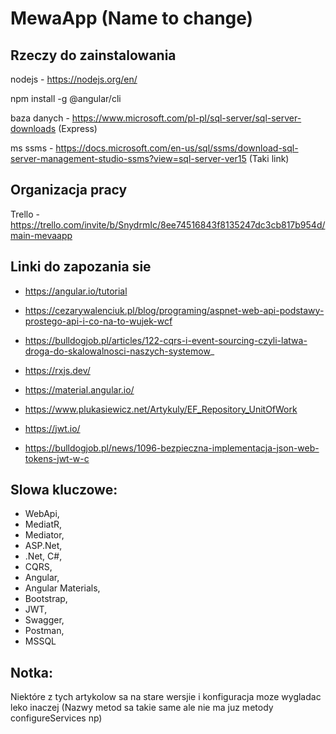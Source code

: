# MewaApp (Name to change)

## Rzeczy do zainstalowania

nodejs - https://nodejs.org/en/

npm install -g @angular/cli

baza danych - https://www.microsoft.com/pl-pl/sql-server/sql-server-downloads
(Express)

ms ssms - https://docs.microsoft.com/en-us/sql/ssms/download-sql-server-management-studio-ssms?view=sql-server-ver15
(Taki link)


## Organizacja pracy

Trello - https://trello.com/invite/b/SnydrmIc/8ee74516843f8135247dc3cb817b954d/main-mevaapp


## Linki do zapozania sie

* https://angular.io/tutorial

* https://cezarywalenciuk.pl/blog/programing/aspnet-web-api-podstawy-prostego-api-i-co-na-to-wujek-wcf

* https://bulldogjob.pl/articles/122-cqrs-i-event-sourcing-czyli-latwa-droga-do-skalowalnosci-naszych-systemow_

* https://rxjs.dev/

* https://material.angular.io/

* https://www.plukasiewicz.net/Artykuly/EF_Repository_UnitOfWork

* https://jwt.io/

* https://bulldogjob.pl/news/1096-bezpieczna-implementacja-json-web-tokens-jwt-w-c


## Slowa kluczowe:
* WebApi, 
* MediatR, 
* Mediator, 
* ASP.Net, 
* .Net, C#, 
* CQRS, 
* Angular, 
* Angular Materials, 
* Bootstrap, 
* JWT, 
* Swagger, 
* Postman, 
* MSSQL

## Notka:
Niektóre z tych artykolow sa na stare wersjie i konfiguracja moze wygladac leko inaczej (Nazwy metod sa takie same ale nie ma juz metody configureServices np)